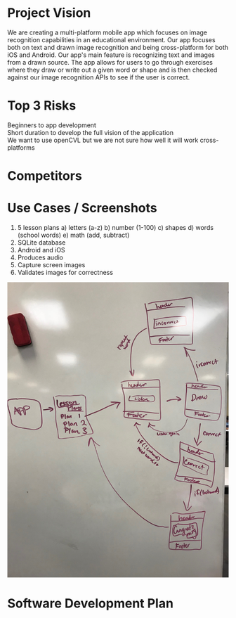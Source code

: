 # Project Vision

We are creating a multi-platform mobile app which focuses on image recognition capabilities in an educational environment. Our app focuses both on text and drawn image recognition and being cross-platform for both iOS and Android. Our app's main feature is recognizing text and images from a drawn source. The app allows for users to go through exercises where they draw or write out a given word or shape and is then checked against our image recognition APIs to see if the user is correct.

# Top 3 Risks
Beginners to app development  
Short duration to develop the full vision of the application  
We want to use openCVL but we are not sure how well it will work cross-platforms

# Competitors

# Use Cases / Screenshots
1) 5 lesson plans
	a) letters (a-z)
	b) number (1-100)
	c) shapes
	d) words (school words)
	e) math (add, subtract)
2) SQLite database
3) Android and iOS
4) Produces audio
5) Capture screen images
6) Validates images for correctness

!['ui layout'](https://github.com/zacherygentry/CSE-3311/blob/master/Images/UI-layout.jpg?raw=true "State Transition Diagram and UI Layout")

# Software Development Plan

